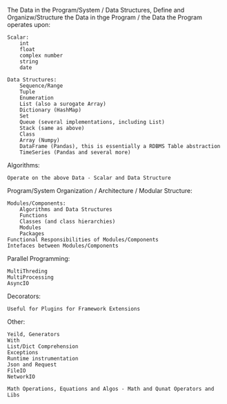 The Data in the Program/System / Data Structures, Define and Organizw/Structure the Data in thge Program /  the Data the Program operates upon:

    Scalar:
        int
        float
        complex number
        string
        date
    
    Data Structures:
        Sequence/Range
        Tuple
        Enumeration
        List (also a surogate Array)
        Dictionary (HashMap)
        Set
        Queue (several implementations, including List)
        Stack (same as above)
        Class
        Array (Numpy)
        DataFrame (Pandas), this is essentially a RDBMS Table abstraction
        TimeSeries (Pandas and several more)

Algorithms:

    Operate on the above Data - Scalar and Data Structure 

Program/System Organization / Architecture / Modular Structure:

    Modules/Components:
        Algorithms and Data Structures
        Functions
        Classes (and class hierarchies)
        Modules
        Packages
    Functional Responsibilities of Modules/Components
    Intefaces between Modules/Components

Parallel Programming:

    MultiThreding
    MultiProcessing
    AsyncIO
    
Decorators:

    Useful for Plugins for Framework Extensions

Other:

    Yeild, Generators
    With
    List/Dict Comprehension
    Exceptions
    Runtime instrumentation
    Json and Request
    FileIO
    NetworkIO
    
    Math Operations, Equations and Algos - Math and Qunat Operators and Libs 